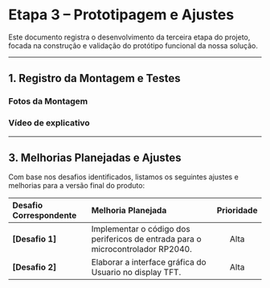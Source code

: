 # Etapa 3 – Prototipagem e Ajustes

Este documento registra o desenvolvimento da terceira etapa do projeto, focada na construção e validação do protótipo funcional da nossa solução.

-----

## 1\. Registro da Montagem e Testes

### Fotos da Montagem

### Vídeo de explicativo

-----

## 3\. Melhorias Planejadas e Ajustes

Com base nos desafios identificados, listamos os seguintes ajustes e melhorias para a versão final do produto:

| Desafio Correspondente | Melhoria Planejada | Prioridade |
| :--- | :--- | :---: |
| **[Desafio 1]** | Implementar o código dos perifericos de entrada para o microcontrolador RP2040. | Alta |
| **[Desafio 2]** | Elaborar a interface gráfica do Usuario no display TFT. | Alta |